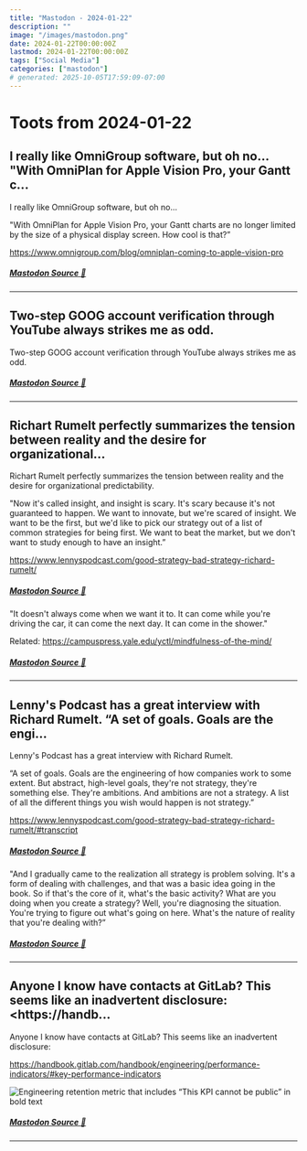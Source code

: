 ```yaml
---
title: "Mastodon - 2024-01-22"
description: ""
image: "/images/mastodon.png"
date: 2024-01-22T00:00:00Z
lastmod: 2024-01-22T00:00:00Z
tags: ["Social Media"]
categories: ["mastodon"]
# generated: 2025-10-05T17:59:09-07:00
---
```


# Toots from 2024-01-22

## I really like OmniGroup software, but oh no...  "With OmniPlan for Apple Vision Pro, your Gantt c...

I really like OmniGroup software, but oh no...

"With OmniPlan for Apple Vision Pro, your Gantt charts are no longer limited by the size of a physical display screen. How cool is that?”

<https://www.omnigroup.com/blog/omniplan-coming-to-apple-vision-pro>

##### [Mastodon Source 🐘](https://hachyderm.io/@mweagle/111801619717088107)

---

## Two-step GOOG account verification through YouTube always strikes me as odd.

Two-step GOOG account verification through YouTube always strikes me as odd.

##### [Mastodon Source 🐘](https://hachyderm.io/@mweagle/111801575737428499)

---

## Richart Rumelt perfectly summarizes the tension between reality and the desire for organizational...

Richart Rumelt perfectly summarizes the tension between reality and the desire for organizational predictability.

"Now it's called insight, and insight is scary. It's scary because it's not guaranteed to happen. We want to innovate, but we're scared of insight. We want to be the first, but we'd like to pick our strategy out of a list of common strategies for being first. We want to beat the market, but we don't want to study enough to have an insight.”

<https://www.lennyspodcast.com/good-strategy-bad-strategy-richard-rumelt/>

##### [Mastodon Source 🐘](https://hachyderm.io/@mweagle/111801188098075577)

"It doesn't always come when we want it to. It can come while you're driving the car, it can come the next day. It can come in the shower."

Related: <https://campuspress.yale.edu/yctl/mindfulness-of-the-mind/>

##### [Mastodon Source 🐘](https://hachyderm.io/@mweagle/111801200420186843)

---

## Lenny's Podcast has a great interview with Richard Rumelt.  “A set of goals. Goals are the engi...

Lenny's Podcast has a great interview with Richard Rumelt.

“A set of goals. Goals are the engineering of how companies work to some extent. But abstract, high-level goals, they're not strategy, they're something else. They're ambitions. And ambitions are not a strategy. A list of all the different things you wish would happen is not strategy.”

<https://www.lennyspodcast.com/good-strategy-bad-strategy-richard-rumelt/#transcript>

##### [Mastodon Source 🐘](https://hachyderm.io/@mweagle/111797851666479017)

"And I gradually came to the realization all strategy is problem solving. It's a form of dealing with challenges, and that was a basic idea going in the book. So if that's the core of it, what's the basic activity? What are you doing when you create a strategy? Well, you're diagnosing the situation. You're trying to figure out what's going on here. What's the nature of reality that you're dealing with?”

##### [Mastodon Source 🐘](https://hachyderm.io/@mweagle/111797856782917208)

---

## Anyone I know have contacts at GitLab? This seems like an inadvertent disclosure:  <https://handb...

Anyone I know have contacts at GitLab? This seems like an inadvertent disclosure:

<https://handbook.gitlab.com/handbook/engineering/performance-indicators/#key-performance-indicators>

![Engineering retention metric that includes “This KPI cannot be public” in bold text](/mastodon/media/9248d272a2516af2.png)

##### [Mastodon Source 🐘](https://hachyderm.io/@mweagle/111797597143551916)

---

